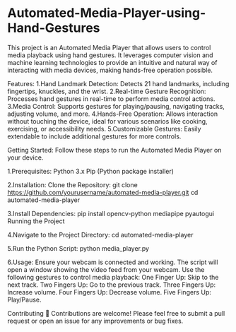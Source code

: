 # Automated-Media-Player-using-Hand-Gestures
This project is an Automated Media Player that allows users to control media playback using hand gestures. It leverages computer vision and machine learning technologies to provide an intuitive and natural way of interacting with media devices, making hands-free operation possible.

Features:
1.Hand Landmark Detection: Detects 21 hand landmarks, including fingertips, knuckles, and the wrist.
2.Real-time Gesture Recognition: Processes hand gestures in real-time to perform media control actions.
3.Media Control: Supports gestures for playing/pausing, navigating tracks, adjusting volume, and more.
4.Hands-Free Operation: Allows interaction without touching the device, ideal for various scenarios like cooking, exercising, or accessibility needs.
5.Customizable Gestures: Easily extendable to include additional gestures for more controls.

Getting Started:
Follow these steps to run the Automated Media Player on your device.

1.Prerequisites:
Python 3.x
Pip (Python package installer)

2.Installation:
Clone the Repository:
git clone https://github.com/yourusername/automated-media-player.git
cd automated-media-player

3.Install Dependencies:
pip install opencv-python mediapipe pyautogui
Running the Project

4.Navigate to the Project Directory:
cd automated-media-player

5.Run the Python Script:
python media_player.py

6.Usage:
Ensure your webcam is connected and working.
The script will open a window showing the video feed from your webcam.
Use the following gestures to control media playback:
One Finger Up: Skip to the next track.
Two Fingers Up: Go to the previous track.
Three Fingers Up: Increase volume.
Four Fingers Up: Decrease volume.
Five Fingers Up: Play/Pause.

Contributing 🤝
Contributions are welcome! Please feel free to submit a pull request or open an issue for any improvements or bug fixes.
